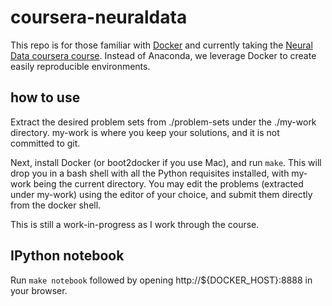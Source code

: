 coursera-neuraldata
===================

This repo is for those familiar with [Docker](https://www.docker.com) and
currently taking the [Neural Data coursera
course](https://www.coursera.org/course/neuraldata). Instead of Anaconda, we
leverage Docker to create easily reproducible environments.


how to use
----------

Extract the desired problem sets from ./problem-sets under the ./my-work
directory. my-work is where you keep your solutions, and it is not committed to
git.

Next, install Docker (or boot2docker if you use Mac), and run `make`. This will
drop you in a bash shell with all the Python requisites installed, with my-work
being the current directory. You may edit the problems (extracted under my-work)
using the editor of your choice, and submit them directly from the docker shell.

This is still a work-in-progress as I work through the course.

IPython notebook
----------------

Run `make notebook` followed by opening http://${DOCKER_HOST}:8888 in your
browser.
